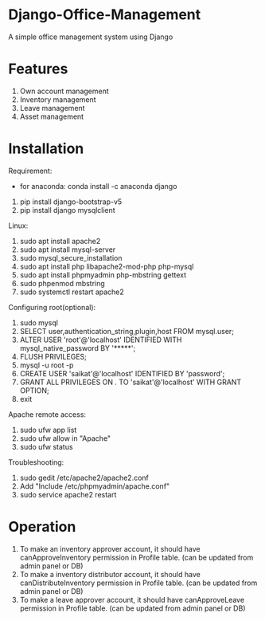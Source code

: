 # Django-Office-Management
A simple office management system using Django

# Features
1. Own account management
2. Inventory management
3. Leave management
4. Asset management

# Installation
Requirement:
* for anaconda: conda install -c anaconda django
1. pip install django-bootstrap-v5
2. pip install django mysqlclient

Linux:
1. sudo apt install apache2
2. sudo apt install mysql-server
3. sudo mysql_secure_installation
4. sudo apt install php libapache2-mod-php php-mysql
5. sudo apt install phpmyadmin php-mbstring gettext
6. sudo phpenmod mbstring
7. sudo systemctl restart apache2

Configuring root(optional):
1. sudo mysql
2. SELECT user,authentication_string,plugin,host FROM mysql.user;
3. ALTER USER 'root'@'localhost' IDENTIFIED WITH mysql_native_password BY '*****';
4. FLUSH PRIVILEGES;
5. mysql -u root -p
6. CREATE USER 'saikat'@'localhost' IDENTIFIED BY 'password';
7. GRANT ALL PRIVILEGES ON *.* TO 'saikat'@'localhost' WITH GRANT OPTION;
8. exit

Apache remote access:
1. sudo ufw app list
2. sudo ufw allow in "Apache"
3. sudo ufw status

Troubleshooting:
1. sudo gedit /etc/apache2/apache2.conf
2. Add "Include /etc/phpmyadmin/apache.conf"
3. sudo service apache2 restart

# Operation
1. To make an inventory approver account, it should have canApproveInventory permission in Profile table. (can be updated from admin panel or DB)
2. To make a inventory distributor account, it should have canDistributeInventory permission in Profile table. (can be updated from admin panel or DB)
3. To make a leave approver account, it should have canApproveLeave permission in Profile table. (can be updated from admin panel or DB)

